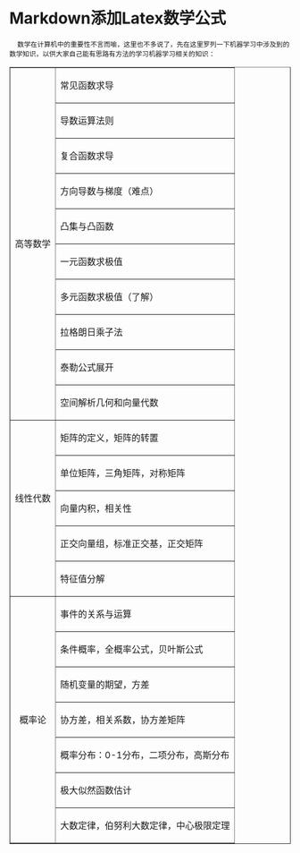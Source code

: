 Markdown添加Latex数学公式
===

      数学在计算机中的重要性不言而喻，这里也不多说了，先在这里罗列一下机器学习中涉及到的数学知识，以供大家自己能有思路有方法的学习机器学习相关的知识：
<table border="1" cellspacing="0" cellpadding="0" width="721">
<tbody>
<tr>
<td rowspan="10">
<p align="center">高等数学</p>
</td>
<td valign="top">
<p>常见函数求导</p>
</td>
</tr>
<tr>
<td valign="top">
<p>导数运算法则</p>
</td>
</tr>
<tr>
<td valign="top">
<p>复合函数求导</p>
</td>
</tr>
<tr>
<td valign="top">
<p>方向导数与梯度（难点）</p>
</td>
</tr>
<tr>
<td valign="top">
<p>凸集与凸函数</p>
</td>
</tr>
<tr>
<td valign="top">
<p>一元函数求极&#20540;</p>
</td>
</tr>
<tr>
<td valign="top">
<p>多元函数求极&#20540;（了解）</p>
</td>
</tr>
<tr>
<td valign="top">
<p>拉&#26684;朗日乘子法</p>
</td>
</tr>
<tr>
<td valign="top">
<p>泰勒公式展开</p>
</td>
</tr>
<tr>
<td valign="top">
<p>空间解析几何和向量代数</p>
</td>
</tr>
<tr>
<td rowspan="5">
<p align="center">线性代数</p>
<p align="center">&nbsp;</p>
</td>
<td valign="top">
<p>矩阵的定义，矩阵的转置</p>
</td>
</tr>
<tr>
<td valign="top">
<p>单位矩阵，三角矩阵，对称矩阵</p>
</td>
</tr>
<tr>
<td valign="top">
<p>向量内积，相关性</p>
</td>
</tr>
<tr>
<td valign="top">
<p>正交向量组，标准正交基，正交矩阵</p>
</td>
</tr>
<tr>
<td valign="top">
<p>特征&#20540;分解</p>
</td>
</tr>
<tr>
<td rowspan="7">
<p align="center">概率论</p>
</td>
<td valign="top">
<p>事件的关系与运算</p>
</td>
</tr>
<tr>
<td valign="top">
<p>条件概率，全概率公式，贝叶斯公式</p>
</td>
</tr>
<tr>
<td valign="top">
<p>随机变量的期望，方差</p>
</td>
</tr>
<tr>
<td valign="top">
<p>协方差，相关系数，协方差矩阵</p>
</td>
</tr>
<tr>
<td valign="top">
<p>概率分布：0-1分布，二项分布，高斯分布</p>
</td>
</tr>
<tr>
<td valign="top">
<p>极大&#20284;然函数估计</p>
</td>
</tr>
<tr>
<td valign="top">
<p>大数定律，伯努利大数定律，中心极限定理</p>
</td>
</tr>
</tbody>
</table>

